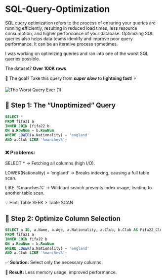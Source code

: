 # SQL-Query-Optimization


SQL query optimization refers to the process of ensuring your queries are running efficiently, resulting in reduced load times, less resource consumption, and higher performance of your database. Optimizing SQL queries also helps data teams identify and improve poor query performance. It can be an iterative process sometimes.

I was working on optimizing queries and ran into one of the worst SQL queries possible. 

The dataset? **Over 100K rows**.

💭 The goal? Take this query from *__super slow__* to **lightning fast**! ⚡

![The Worst Query Ever (1)](https://github.com/user-attachments/assets/cc50e4c7-284e-47e3-91b3-45f44bb22782)



## 🚨 Step 1: The “Unoptimized” Query

```SQL
SELECT *
FROM fifa21 a
INNER JOIN [fifa22 b
ON a.RowNum = b.RowNum
WHERE LOWER(a.Nationality) = 'england'
AND a.Club LIKE '%manches%';
```
### ❌ Problems:

SELECT * → Fetching all columns (high I/O).

LOWER(Nationality) = ‘england’ → Breaks indexing, causing a full table scan.

LIKE ‘%manches%’ → Wildcard search prevents index usage, leading to another table scan.

💡 Hint: Table SEEK > Table SCAN



## 🚀 Step 2: Optimize Column Selection

```SQL
SELECT a.ID, a.Name, a.Age, a.Nationality, a.Club, b.Club AS Fifa22_Club
FROM fifa21 a
INNER JOIN fifa22 b
ON a.RowNum = b.RowNum
WHERE LOWER(a.Nationality) = 'england'
AND a.Club LIKE '%manches%';
```

✅ **Solution:** Select only the necessary columns.

🚀 **Result:** Less memory usage, improved performance.
